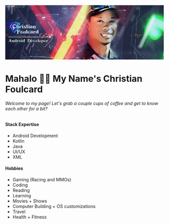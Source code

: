 <p align="center">
    
![Banner](https://github.com/Cfoulcard/Cfoulcard/blob/main/githubbanner.png)
--
# Mahalo 👋🏽 My Name's Christian Foulcard
###### Welcome to my page! Let's grab a couple cups of coffee and get to know each other for a bit?

#### Stack Expertise
* Android Development
* Kotlin
* Java
* UI/UX
* XML

#### Hobbies
* Gaming (Racing and MMOs)
* Coding
* Reading
* Learning
* Movies + Shows
* Computer Building + OS customizations
* Travel
* Health + Fitness

<!---
Cfoulcard/Cfoulcard is a ✨ special ✨ repository because its `README.md` (this file) appears on your GitHub profile.
You can click the Preview link to take a look at your changes.
--->
</p>
